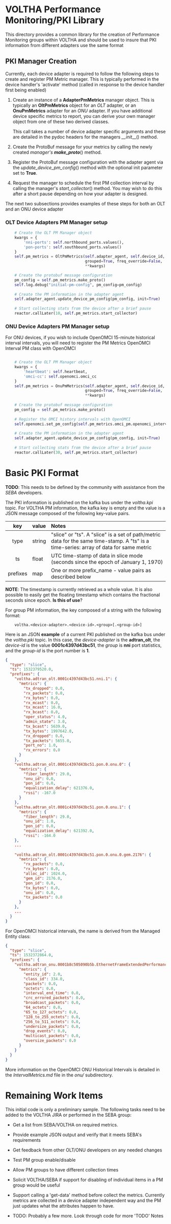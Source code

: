 # VOLTHA Performance Monitoring/PKI Library

This directory provides a common library for the creation of Performance Monitoring groups
within VOLTHA and should be used to insure that PKI information from different adapters use
the same format

## PKI Manager Creation

Currently, each device adapter is required to follow the following steps to create and
register PM Metric manager. This is typically performed in the device handler's
'activate' method (called in response to the device handler first being enabled)

1. Create an instance of a **AdapterPmMetrics** manager object. This is typically an
   **OltPmMetrics** object for an _OLT_ adapter, or an **OnuPmMetrics** adapter for an
   _ONU_ adapter. If you have additional device specific metrics to report, you can
   derive your own manager object from one of these two derived classes.
   
   This call takes a number of device adapter specific arguments and these are detailed
   in the pydoc headers for the managers _\_\_init___() method.
   
2. Create the ProtoBuf message for your metrics by calling the newly created _manager's_
   **_make_proto_**() method. 
   
3. Register the ProtoBuf message configuration with the adapter agent via the 
   _update_device_pm_config_() method with the optional init parameter set to **True**.
   
4. Request the manager to schedule the first PM collection interval by calling the
   manager's _start_collector_() method. You may wish to do this after a short pause
   depending on how your adapter is designed.
   
The next two subsections provides examples of these steps for both an OLT and an ONU
device adapter  

### OLT Device Adapters PM Manager setup

```python
    # Create the OLT PM Manager object
    kwargs = {
        'nni-ports': self.northbound_ports.values(),
        'pon-ports': self.southbound_ports.values()
    }
    self.pm_metrics = OltPmMetrics(self.adapter_agent, self.device_id,
                                   grouped=True, freq_override=False,
                                   **kwargs)

    # Create the protobuf message configuration
    pm_config = self.pm_metrics.make_proto()
    self.log.debug("initial-pm-config", pm_config=pm_config)
    
    # Create the PM information in the adapter agent
    self.adapter_agent.update_device_pm_config(pm_config, init=True)
        
    # Start collecting stats from the device after a brief pause
    reactor.callLater(10, self.pm_metrics.start_collector)
```

### ONU Device Adapters PM Manager setup

For ONU devices, if you wish to include OpenOMCI 15-minute historical interval
intervals, you will need to register the PM Metrics OpenOMCI Interval PM class
with OpenOMCI

```python

    # Create the OLT PM Manager object
    kwargs = {
        'heartbeat': self.heartbeat,
        'omci-cc': self.openomci.omci_cc
    }
    self.pm_metrics = OnuPmMetrics(self.adapter_agent, self.device_id,
                                   grouped=True, freq_override=False,
                                   **kwargs)
                                   
    # Create the protobuf message configuration
    pm_config = self.pm_metrics.make_proto()
    
    # Register the OMCI history intervals with OpenOMCI
    self.openomci.set_pm_config(self.pm_metrics.omci_pm.openomci_interval_pm)
    
    # Create the PM information in the adapter agent
    self.adapter_agent.update_device_pm_config(pm_config, init=True)
    
    # Start collecting stats from the device after a brief pause
    reactor.callLater(30, self.pm_metrics.start_collector)
```

# Basic PKI Format

**TODO**: This needs to be defined by the community with assistance from the _SEBA_
developers.

The PKI information is published on the kafka bus under the _voltha.kpi_ topic. For 
VOLTHA PM information, the kafka key is empty and the value is a JSON message composed
of the following key-value pairs.

| key      | value  | Notes |
| :-:      | :----- | :---- |
| type     | string | "slice" or "ts". A "slice" is a set of path/metric data for the same time-stamp. A "ts" is a time-series: array of data for same metric |
| ts       | float  | UTC time-stamp of data in slice mode (seconds since the epoch of January 1, 1970) |
| prefixes | map    | One or more prefix_name - value pairs as described below |

**NOTE**: The timestamp is currently retrieved as a whole value. It is also possible to easily get
the floating timestamp which contains the fractional seconds since epoch. **Is this of use**?

For group PM information, the key composed of a string with the following format:
```
    voltha.<device-adapter>.<device-id>.<group>[.<group-id>]
```
Here is an JSON **example** of a current PKI published on the kafka bus under the 
_voltha.pki_ topic. In this case, the _device-adapter_ is the **adtran_olt**, the _device-id_ is
the value **0001c4397d43bc51**, the _group_ is **nni** port statistics, and the _group-id_ is the
port number is **1**.

```json
{
  "type": "slice",
  "ts": 1532379520.0,
  "prefixes": {
    "voltha.adtran_olt.0001c4397d43bc51.nni.1": {
      "metrics": {
        "tx_dropped": 0.0,
        "rx_packets": 0.0,
        "rx_bytes": 0.0,
        "rx_mcast": 0.0,
        "tx_mcast": 16.0,
        "rx_bcast": 0.0,
        "oper_status": 4.0,
        "admin_state": 3.0,
        "tx_bcast": 5639.0,
        "tx_bytes": 1997642.0,
        "rx_dropped": 0.0,
        "tx_packets": 5655.0,
        "port_no": 1.0,
        "rx_errors": 0.0
      }
    },
    "voltha.adtran_olt.0001c4397d43bc51.pon.0.onu.0": {
      "metrics": {
        "fiber_length": 29.0,
        "onu_id": 0.0,
        "pon_id": 0.0,
        "equalization_delay": 621376.0,
        "rssi": -167.0
      }
    },
    "voltha.adtran_olt.0001c4397d43bc51.pon.0.onu.1": {
      "metrics": {
        "fiber_length": 29.0,
        "onu_id": 1.0,
        "pon_id": 0.0,
        "equalization_delay": 621392.0,
        "rssi": -164.0
    },
    ...
              
    "voltha.adtran_olt.0001c4397d43bc51.pon.0.onu.0.gem.2176": {
      "metrics": {
        "rx_packets": 0.0,
        "rx_bytes": 0.0,
        "alloc_id": 1024.0,
        "gem_id": 2176.0,
        "pon_id": 0.0,
        "tx_bytes": 0.0,
        "onu_id": 0.0,
        "tx_packets": 0.0
      }
    },
    ...
  }
}

```

For OpenOMCI historical intervals, the name is derived from the Managed Entity class:

```json
{
  "type": "slice",
  "ts": 1532372864.0,
  "prefixes": {
    "voltha.adtran_onu.0001b8c505090b5b.EthernetFrameExtendedPerformanceMonitoring": {
      "metrics": {
        "entity_id": 2.0,
        "class_id": 334.0,
        "packets": 0.0,
        "octets": 0.0,
        "interval_end_time": 0.0,
        "crc_errored_packets": 0.0,
        "broadcast_packets": 0.0,
        "64_octets": 0.0,
        "65_to_127_octets": 0.0,
        "128_to_255_octets": 0.0,
        "256_to_511_octets": 0.0,
        "undersize_packets": 0.0,
        "drop_events": 0.0,
        "multicast_packets": 0.0,
        "oversize_packets": 0.0
      }
    }
  }
}
```
More information on the OpenOMCI ONU Historical Intervals is detailed in the _IntervalMetrics.md_
file in the _onu/_ subdirectory.

# Remaining Work Items

This initial code is only a preliminary sample. The following tasks need to be
added to the VOLTHA JIRA or performed in the SEBA group:
    
- Get a list from SEBA/VOLTHA on required metrics. 

- Provide example JSON output and verify that it meets SEBA's requirements

- Get feedback from other OLT/ONU developers on any needed changes

- Test PM group enable/disable

- Allow PM groups to have different collection times

- Solicit VOLTHA/SEBA if support for disabling of individual items in a PM group would be useful

- Support calling a 'get-data' method before collect the metrics.  Currently metrics are collected
  in a device adapter independent way and the PM just updates what the attributes happen to have.

- TODO: Probably a few more.  Look through code for more 'TODO' Notes


